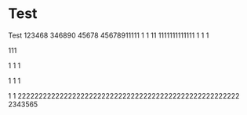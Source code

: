 # Test
Test
123468
346890
45678
45678911111
1
1
11
1111111111111
1
1
1

111

1
1
1

1
1
1

1
1
22222222222222222222222222222222222222222222222222222
2343565
